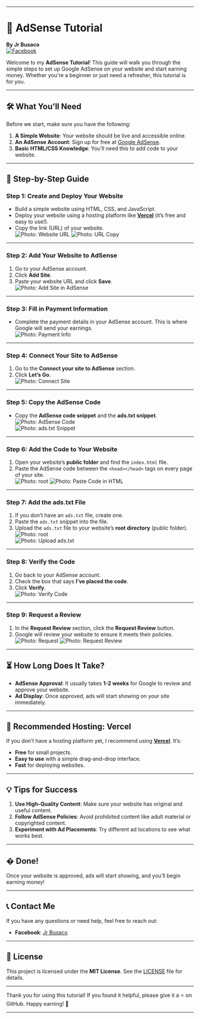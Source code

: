 
---

# 📝 AdSense Tutorial  
**By Jr Busaco**  
[![Facebook](https://img.shields.io/badge/Facebook-Contact%20Me-blue?style=flat&logo=facebook)](https://www.facebook.com/jr.busaco.271915)  

Welcome to my **AdSense Tutorial**! This guide will walk you through the simple steps to set up Google AdSense on your website and start earning money. Whether you're a beginner or just need a refresher, this tutorial is for you.  

---

## 🛠️ What You’ll Need  
Before we start, make sure you have the following:  
1. **A Simple Website**: Your website should be live and accessible online.  
2. **An AdSense Account**: Sign up for free at [Google AdSense](https://www.google.com/adsense/start/).  
3. **Basic HTML/CSS Knowledge**: You’ll need this to add code to your website.  

---

## 🚀 Step-by-Step Guide  

### Step 1: Create and Deploy Your Website  
- Build a simple website using HTML, CSS, and JavaScript.  
- Deploy your website using a hosting platform like **[Vercel](https://vercel.com/)** (it’s free and easy to use!).  
- Copy the link (URL) of your website.  
  ![Photo: Website URL](1740224740725.jpg)
  ![Photo: URL Copy](Screenshot_20250222-194641.jpg)    

---

### Step 2: Add Your Website to AdSense  
1. Go to your AdSense account.  
2. Click **Add Site**.  
3. Paste your website URL and click **Save**.  
  ![Photo: Add Site in AdSense](1740224862276.jpg)  

---

### Step 3: Fill in Payment Information  
- Complete the payment details in your AdSense account. This is where Google will send your earnings.  
  ![Photo: Payment Info](Screenshot_20250222-195800.jpg)  

---

### Step 4: Connect Your Site to AdSense  
1. Go to the **Connect your site to AdSense** section.  
2. Click **Let’s Go**.  
  ![Photo: Connect Site](Screenshot_20250222-195800.jpg)  

---

### Step 5: Copy the AdSense Code  
- Copy the **AdSense code snippet** and the **ads.txt snippet**.  
  ![Photo: AdSense Code](Screenshot_20250222-194759.jpg)  
  ![Photo: ads.txt Snippet](Screenshot_20250222-194809.jpg)  

---

### Step 6: Add the Code to Your Website  
1. Open your website’s **public folder** and find the `index.html` file.  
2. Paste the AdSense code between the `<head></head>` tags on every page of your site.  
  ![Photo: root](Screenshot_20250222-194826.jpg)
  ![Photo: Paste Code in HTML](Screenshot_20250222-194817.jpg)  

---

### Step 7: Add the ads.txt File  
1. If you don’t have an `ads.txt` file, create one.  
2. Paste the `ads.txt` snippet into the file.  
3. Upload the `ads.txt` file to your website’s **root directory** (public folder).
  ![Photo: root](Screenshot_20250222-194826.jpg)  
  ![Photo: Upload ads.txt](Screenshot_20250222-194834.jpg)  

---

### Step 8: Verify the Code  
1. Go back to your AdSense account.  
2. Check the box that says **I’ve placed the code**.  
3. Click **Verify**.  
  ![Photo: Verify Code](placeholder.jpg)  

---

### Step 9: Request a Review  
1. In the **Request Review** section, click the **Request Review** button.  
2. Google will review your website to ensure it meets their policies.  
  ![Photo: Request](1740224964352.jpg)
  ![Photo: Request Review](placeholder.jpg)  

---

## ⏳ How Long Does It Take?  
- **AdSense Approval**: It usually takes **1-2 weeks** for Google to review and approve your website.  
- **Ad Display**: Once approved, ads will start showing on your site immediately.  

---

## 🌟 Recommended Hosting: Vercel  
If you don’t have a hosting platform yet, I recommend using **[Vercel](https://vercel.com/)**. It’s:  
- **Free** for small projects.  
- **Easy to use** with a simple drag-and-drop interface.  
- **Fast** for deploying websites.  

---

## 💡 Tips for Success  
1. **Use High-Quality Content**: Make sure your website has original and useful content.  
2. **Follow AdSense Policies**: Avoid prohibited content like adult material or copyrighted content.  
3. **Experiment with Ad Placements**: Try different ad locations to see what works best.  

---

## � Done!  
Once your website is approved, ads will start showing, and you’ll begin earning money!  

---

## 📞 Contact Me  
If you have any questions or need help, feel free to reach out:  
- **Facebook**: [Jr Busaco](https://www.facebook.com/jr.busaco.271915)  

---

## 📜 License  
This project is licensed under the **MIT License**. See the [LICENSE](LICENSE) file for details.  

---

Thank you for using this tutorial! If you found it helpful, please give it a ⭐ on GitHub. Happy earning! 🚀  

---

